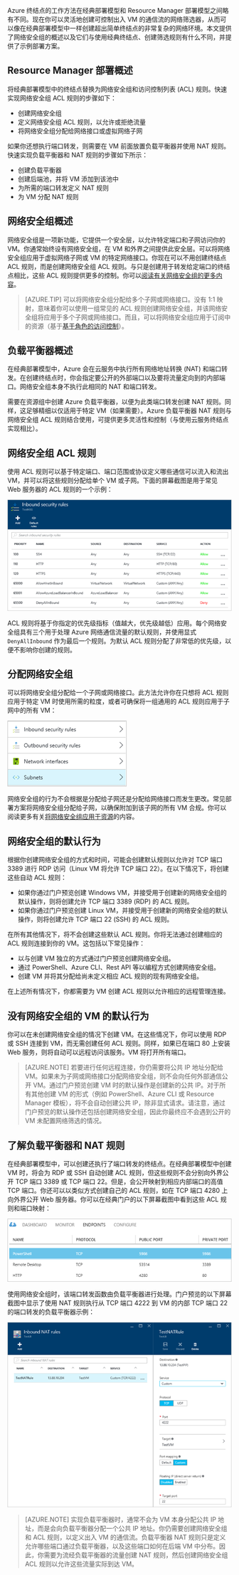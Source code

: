 Azure 终结点的工作方法在经典部署模型和 Resource Manager 部署模型之间略有不同。现在你可以灵活地创建可控制出入 VM 的通信流的网络筛选器，从而可以像在经典部署模型中一样创建超出简单终结点的非常复杂的网络环境。本文提供了网络安全组的概述以及它们与使用经典终结点、创建筛选规则有什么不同，并提供了示例部署方案。


## Resource Manager 部署概述
将经典部署模型中的终结点替换为网络安全组和访问控制列表 (ACL) 规则。快速实现网络安全组 ACL 规则的步骤如下：

- 创建网络安全组
- 定义网络安全组 ACL 规则，以允许或拒绝流量
- 将网络安全组分配给网络接口或虚拟网络子网

如果你还想执行端口转发，则需要在 VM 前面放置负载平衡器并使用 NAT 规则。快速实现负载平衡器和 NAT 规则的步骤如下所示：

- 创建负载平衡器
- 创建后端池，并将 VM 添加到该池中
- 为所需的端口转发定义 NAT 规则
- 为 VM 分配 NAT 规则


## 网络安全组概述
网络安全组是一项新功能，它提供一个安全层，以允许特定端口和子网访问你的 VM。你通常始终设有网络安全组，在 VM 和外界之间提供此安全层。可以将网络安全组应用于虚拟网络子网或 VM 的特定网络接口。你现在可以不用创建终结点 ACL 规则，而是创建网络安全组 ACL 规则。与只是创建用于转发给定端口的终结点相比，这些 ACL 规则提供更多的控制。你可以[阅读有关网络安全组的更多内容](/documentation/articles/virtual-networks-nsg)。

> [AZURE.TIP] 可以将网络安全组分配给多个子网或网络接口。没有 1:1 映射，意味着你可以使用一组常见的 ACL 规则创建网络安全组，并该网络安全组将应用于多个子网或网络接口。而且，可以将网络安全组应用于订阅中的资源（基于[基于角色的访问控制](/documentation/articles/role-based-access-control-what-is)）。


## 负载平衡器概述
在经典部署模型中，Azure 会在云服务中执行所有网络地址转换 (NAT) 和端口转发。在创建终结点时，你会指定要公开的外部端口以及要将流量定向到的内部端口。网络安全组本身不执行此相同的 NAT 和端口转发。

需要在资源组中创建 Azure 负载平衡器，以便为此类端口转发创建 NAT 规则。同样，这足够精细以仅适用于特定 VM（如果需要）。Azure 负载平衡器 NAT 规则与网络安全组 ACL 规则结合使用，可提供更多灵活性和控制（与使用云服务终结点实现相比）。


## 网络安全组 ACL 规则
使用 ACL 规则可以基于特定端口、端口范围或协议定义哪些通信可以流入和流出 VM，并可以将这些规则分配给单个 VM 或子网。下面的屏幕截图是用于常见 Web 服务器的 ACL 规则的一个示例：

![网络安全组 ACL 规则的列表](./media/virtual-machines-common-endpoints-in-resource-manager/example-acl-rules.png)

ACL 规则将基于你指定的优先级指标（值越大，优先级越低）应用。每个网络安全组具有三个用于处理 Azure 网络通信流量的默认规则，并使用显式 `DenyAllInbound` 作为最后一个规则。为默认 ACL 规则分配了非常低的优先级，以便不影响你创建的规则。


## 分配网络安全组
可以将网络安全组分配给一个子网或网络接口。此方法允许你在只想将 ACL 规则应用于特定 VM 时使用所需的粒度，或者可确保将一组通用的 ACL 规则应用于子网中的所有 VM：

![将 NSG 应用于网络接口或子网](./media/virtual-machines-common-endpoints-in-resource-manager/apply-nsg-to-resources.png)

网络安全组的行为不会根据是分配给子网还是分配给网络接口而发生更改。常见部署方案将网络安全组分配给子网，以确保附加到该子网的所有 VM 合规。你可以阅读更多有关[将网络安全组应用于资源](/documentation/articles/virtual-networks-nsg#associating-nsgs)的内容。


## 网络安全组的默认行为
根据你创建网络安全组的方式和时间，可能会创建默认规则以允许对 TCP 端口 3389 进行 RDP 访问（Linux VM 将允许 TCP 端口 22）。在以下情况下，将创建这些自动 ACL 规则：

- 如果你通过门户预览创建 Windows VM，并接受用于创建新的网络安全组的默认操作，则将创建允许 TCP 端口 3389 (RDP) 的 ACL 规则。
- 如果你通过门户预览创建 Linux VM，并接受用于创建新的网络安全组的默认操作，则将创建允许 TCP 端口 22 (SSH) 的 ACL 规则。

在所有其他情况下，将不会创建这些默认 ACL 规则。你将无法通过创建相应的 ACL 规则连接到你的 VM。这包括以下常见操作：

- 以与创建 VM 独立的方式通过门户预览创建网络安全组。
- 通过 PowerShell、Azure CLI、Rest API 等以编程方式创建网络安全组。
- 创建 VM 并将其分配给尚未定义相应 ACL 规则的现有网络安全组。

在上述所有情况下，你都需要为 VM 创建 ACL 规则以允许相应的远程管理连接。


## 没有网络安全组的 VM 的默认行为
你可以在未创建网络安全组的情况下创建 VM。在这些情况下，你可以使用 RDP 或 SSH 连接到 VM，而无需创建任何 ACL 规则。同样，如果已在端口 80 上安装 Web 服务，则将自动可以远程访问该服务。VM 将打开所有端口。

> [AZURE.NOTE] 若要进行任何远程连接，你仍需要将公共 IP 地址分配给 VM。如果未为子网或网络接口分配网络安全组，则不会向任何外部通信公开 VM。通过门户预览创建 VM 时的默认操作是创建新的公共 IP。对于所有其他创建 VM 的形式（例如 PowerShell、Azure CLI 或 Resource Manager 模板），将不会自动创建公共 IP，除非显式请求。请注意，通过门户预览的默认操作还包括创建网络安全组，因此你最终应不会遇到公开的 VM 未配置网络筛选的情况。


## 了解负载平衡器和 NAT 规则
在经典部署模型中，可以创建还执行了端口转发的终结点。在经典部署模型中创建 VM 时，将会为 RDP 或 SSH 自动创建 ACL 规则，但这些规则不会分别向外界公开 TCP 端口 3389 或 TCP 端口 22。但是，会公开映射到相应内部端口的高值 TCP 端口。你还可以以类似方式创建自己的 ACL 规则，如在 TCP 端口 4280 上向外界公开 Web 服务器。你可以在经典门户的以下屏幕截图中看到这些 ACL 规则和端口映射：

![使用经典终结点进行端口转发](./media/virtual-machines-common-endpoints-in-resource-manager/classic-endpoints-port-forwarding.png)

使用网络安全组时，该端口转发函数由负载平衡器进行处理。门户预览的以下屏幕截图中显示了使用 NAT 规则执行从 TCP 端口 4222 到 VM 的内部 TCP 端口 22 的端口转发的负载平衡器示例：

![用于端口转发的负载平衡器 NAT 规则](./media/virtual-machines-common-endpoints-in-resource-manager/load-balancer-nat-rules.png)

> [AZURE.NOTE] 实现负载平衡器时，通常不会为 VM 本身分配公共 IP 地址，而是会向负载平衡器分配一个公共 IP 地址。你仍需要创建网络安全组和 ACL 规则，以定义出入 VM 的通信流。负载平衡器 NAT 规则只是定义允许哪些端口通过负载平衡器，以及这些端口如何在后端 VM 中分布。因此，你需要为流经负载平衡器的流量创建 NAT 规则，然后创建网络安全组 ACL 规则以允许这些流量实际到达 VM。
<!---HONumber=Mooncake_0627_2016-->